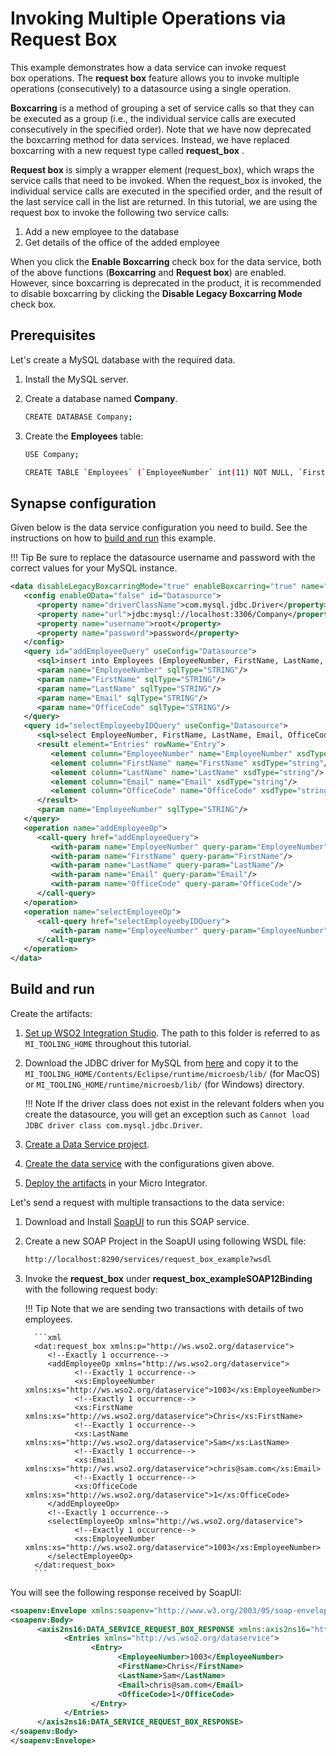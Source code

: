 # Invoking Multiple Operations via Request Box

This example demonstrates how a data service can invoke request
box operations. The **request box** feature allows you to invoke
multiple operations (consecutively) to a datasource using a single
operation.

**Boxcarring** is a method of grouping a set of service calls so that
they can be executed as a group (i.e., the individual service calls are
executed consecutively in the specified order). Note that we have now
deprecated the boxcarring method for data services. Instead, we have
replaced boxcarring with a new request type called **request_box** .

**Request box** is simply a wrapper element (request_box), which wraps
the service calls that need to be invoked. When the request_box is
invoked, the individual service calls are executed in the specified
order, and the result of the last service call in the list are returned.
In this tutorial, we are using the request box to invoke the following
two service calls:

1.  Add a new employee to the database
2.  Get details of the office of the added employee

When you click the **Enable Boxcarring** check box for the data service,
both of the above functions (**Boxcarring** and **Request box**) are
enabled. However, since boxcarring is deprecated in the product, it is
recommended to disable boxcarring by clicking the **Disable Legacy
Boxcarring Mode** check box.

## Prerequisites

Let's create a MySQL database with the required data.

1. Install the MySQL server.
2. Create a database named **Company**.

      ```bash
      CREATE DATABASE Company;
      ```

3. Create the **Employees** table:

      ```bash
      USE Company;

      CREATE TABLE `Employees` (`EmployeeNumber` int(11) NOT NULL, `FirstName` varchar(255) NOT NULL, `LastName` varchar(255) DEFAULT NULL, `Email` varchar(255) DEFAULT NULL, `JobTitle` varchar(255) DEFAULT NULL, `OfficeCode` int(11) NOT NULL, PRIMARY KEY (`EmployeeNumber`,`OfficeCode`));
      ```

## Synapse configuration
Given below is the data service configuration you need to build. See the instructions on how to [build and run](#build-and-run) this example.

!!! Tip
    Be sure to replace the datasource username and password with the correct values for your MySQL instance.

```xml
<data disableLegacyBoxcarringMode="true" enableBoxcarring="true" name="request_box_example" transports="http https local">
   <config enableOData="false" id="Datasource">
      <property name="driverClassName">com.mysql.jdbc.Driver</property>
      <property name="url">jdbc:mysql://localhost:3306/Company</property>
      <property name="username">root</property>
      <property name="password">password</property>
   </config>
   <query id="addEmployeeQuery" useConfig="Datasource">
      <sql>insert into Employees (EmployeeNumber, FirstName, LastName, Email,OfficeCode) values(:EmployeeNumber,:FirstName,:LastName,:Email,:OfficeCode)</sql>
      <param name="EmployeeNumber" sqlType="STRING"/>
      <param name="FirstName" sqlType="STRING"/>
      <param name="LastName" sqlType="STRING"/>
      <param name="Email" sqlType="STRING"/>
      <param name="OfficeCode" sqlType="STRING"/>
   </query>
   <query id="selectEmployeebyIDQuery" useConfig="Datasource">
      <sql>select EmployeeNumber, FirstName, LastName, Email, OfficeCode from Employees where EmployeeNumber=:EmployeeNumber</sql>
      <result element="Entries" rowName="Entry">
         <element column="EmployeeNumber" name="EmployeeNumber" xsdType="string"/>
         <element column="FirstName" name="FirstName" xsdType="string"/>
         <element column="LastName" name="LastName" xsdType="string"/>
         <element column="Email" name="Email" xsdType="string"/>
         <element column="OfficeCode" name="OfficeCode" xsdType="string"/>
      </result>
      <param name="EmployeeNumber" sqlType="STRING"/>
   </query>
   <operation name="addEmployeeOp">
      <call-query href="addEmployeeQuery">
         <with-param name="EmployeeNumber" query-param="EmployeeNumber"/>
         <with-param name="FirstName" query-param="FirstName"/>
         <with-param name="LastName" query-param="LastName"/>
         <with-param name="Email" query-param="Email"/>
         <with-param name="OfficeCode" query-param="OfficeCode"/>
      </call-query>
   </operation>
   <operation name="selectEmployeeOp">
      <call-query href="selectEmployeebyIDQuery">
         <with-param name="EmployeeNumber" query-param="EmployeeNumber"/>
      </call-query>
   </operation>
</data>
```

## Build and run

Create the artifacts:

1. [Set up WSO2 Integration Studio]({{base_path}}/integrate/develop/installing-wso2-integration-studio). The path to this folder is referred to as `MI_TOOLING_HOME` throughout this tutorial.
2.  Download the JDBC driver for MySQL from [here](http://dev.mysql.com/downloads/connector/j/) and copy it to the `MI_TOOLING_HOME/Contents/Eclipse/runtime/microesb/lib/` (for MacOS) or 
`MI_TOOLING_HOME/runtime/microesb/lib/` (for Windows) directory. 

    !!! Note
        If the driver class does not exist in the relevant folders when you create the datasource, you will get an exception such as `Cannot load JDBC driver class com.mysql.jdbc.Driver`.
        
3. [Create a Data Service project]({{base_path}}/integrate/develop/create-data-services-configs).
4. [Create the data service]({{base_path}}/integrate/develop/creating-artifacts/data-services/creating-data-services) with the configurations given above.
5. [Deploy the artifacts]({{base_path}}/integrate/develop/deploy-artifacts) in your Micro Integrator.

Let's send a request with multiple transactions to the data service:

1. Download and Install [SoapUI](https://www.soapui.org/downloads/soapui.html) to run this SOAP service.
2. Create a new SOAP Project in the SoapUI using following WSDL file:
   ```bash
   http://localhost:8290/services/request_box_example?wsdl
   ```

3. Invoke the **request_box** under **request_box_exampleSOAP12Binding** with the following request body:

    !!! Tip
             Note that we are sending two transactions with details of two employees.

         ```xml
         <dat:request_box xmlns:p="http://ws.wso2.org/dataservice">
            <!--Exactly 1 occurrence-->
            <addEmployeeOp xmlns="http://ws.wso2.org/dataservice">
                  <!--Exactly 1 occurrence-->
                  <xs:EmployeeNumber xmlns:xs="http://ws.wso2.org/dataservice">1003</xs:EmployeeNumber>
                  <!--Exactly 1 occurrence-->
                  <xs:FirstName xmlns:xs="http://ws.wso2.org/dataservice">Chris</xs:FirstName>
                  <!--Exactly 1 occurrence-->
                  <xs:LastName xmlns:xs="http://ws.wso2.org/dataservice">Sam</xs:LastName>
                  <!--Exactly 1 occurrence-->
                  <xs:Email xmlns:xs="http://ws.wso2.org/dataservice">chris@sam.com</xs:Email>
                  <!--Exactly 1 occurrence-->
                  <xs:OfficeCode xmlns:xs="http://ws.wso2.org/dataservice">1</xs:OfficeCode>
            </addEmployeeOp>
            <!--Exactly 1 occurrence-->
            <selectEmployeeOp xmlns="http://ws.wso2.org/dataservice">
                  <!--Exactly 1 occurrence-->
                  <xs:EmployeeNumber xmlns:xs="http://ws.wso2.org/dataservice">1003</xs:EmployeeNumber>
            </selectEmployeeOp>
         </dat:request_box>
         ```

You will see the following response received by SoapUI:

```xml
<soapenv:Envelope xmlns:soapenv="http://www.w3.org/2003/05/soap-envelope">
<soapenv:Body>
      <axis2ns16:DATA_SERVICE_REQUEST_BOX_RESPONSE xmlns:axis2ns16="http://ws.wso2.org/dataservice">
            <Entries xmlns="http://ws.wso2.org/dataservice">
                  <Entry>
                        <EmployeeNumber>1003</EmployeeNumber>
                        <FirstName>Chris</FirstName>
                        <LastName>Sam</LastName>
                        <Email>chris@sam.com</Email>
                        <OfficeCode>1</OfficeCode>
                  </Entry>
            </Entries>
      </axis2ns16:DATA_SERVICE_REQUEST_BOX_RESPONSE>
</soapenv:Body>
</soapenv:Envelope>
```
